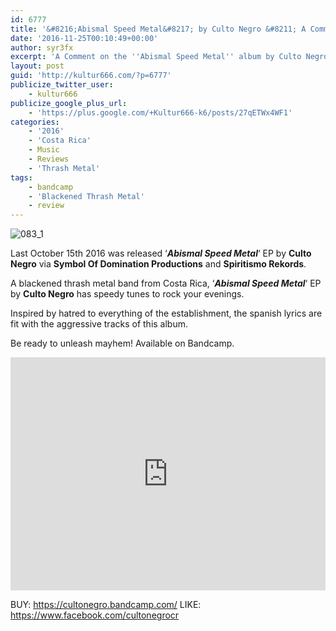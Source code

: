 ```yaml
---
id: 6777
title: '&#8216;Abismal Speed Metal&#8217; by Culto Negro &#8211; A Comment'
date: '2016-11-25T00:10:49+00:00'
author: syr3fx
excerpt: 'A Comment on the ''Abismal Speed Metal'' album by Culto Negro (2016).'
layout: post
guid: 'http://kultur666.com/?p=6777'
publicize_twitter_user:
    - kultur666
publicize_google_plus_url:
    - 'https://plus.google.com/+Kultur666-k6/posts/27qETWx4WF1'
categories:
    - '2016'
    - 'Costa Rica'
    - Music
    - Reviews
    - 'Thrash Metal'
tags:
    - bandcamp
    - 'Blackened Thrash Metal'
    - review
---
```


![083_1](http://localhost:8080/wp-content/uploads/2016/11/083_1.jpg?w=680)

Last October 15th 2016 was released ‘***Abismal Speed Metal***‘ EP by **Culto Negro** via **Symbol Of Domination Productions** and **Spiritismo Rekords**.

A blackened thrash metal band from Costa Rica, ‘***Abismal Speed Metal***‘ EP by **Culto Negro** has speedy tunes to rock your evenings.

Inspired by hatred to everything of the establishment, the spanish lyrics are fit with the aggressive tracks of this album.

Be ready to unleash mayhem! Available on Bandcamp.

<iframe style="border: 0; width: 100%; height: 373px;" src="https://bandcamp.com/EmbeddedPlayer/album=3889255573/size=large/bgcol=333333/linkcol=e99708/tracklist=false/transparent=true/" seamless></iframe>

BUY: <https://cultonegro.bandcamp.com/>
LIKE: <https://www.facebook.com/cultonegrocr>
